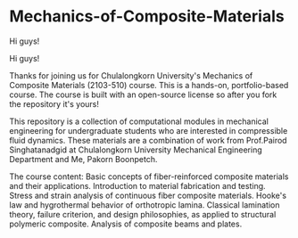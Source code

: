 # Mechanics-of-Composite-Materials
Hi guys!

Hi guys!

Thanks for joining us for Chulalongkorn University's Mechanics of Composite Materials (2103-510) course. 
This is a hands-on, portfolio-based course. The course is built with an open-source license so after you fork the repository it's yours!

This repository is a collection of computational modules in mechanical engineering for undergraduate students
who are interested in compressible fluid dynamics. These materials are a combination of 
work from Prof.Pairod Singhatanadgid at Chulalongkorn University Mechanical Engineering Department 
and Me, Pakorn Boonpetch.

The course content: 
Basic concepts of fiber-reinforced composite materials and their applications. Introduction to material
fabrication and testing. Stress and strain analysis of continuous fiber composite materials. Hooke's law
and hygrothermal behavior of orthotropic lamina. Classical lamination theory, failure criterion, and
design philosophies, as applied to structural polymeric composite. Analysis of composite beams and
plates.
